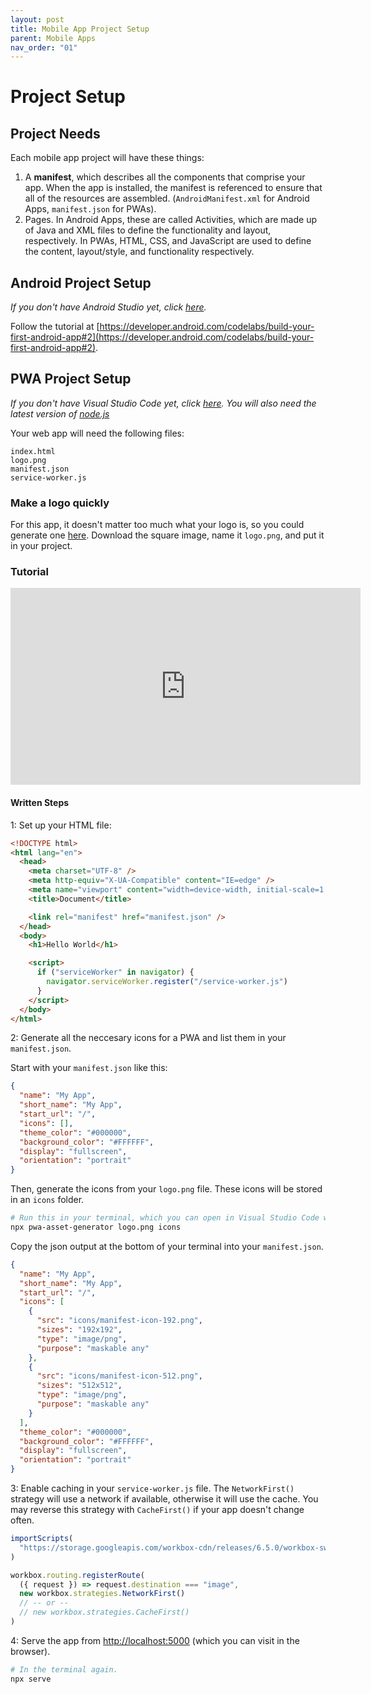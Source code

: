 ```yaml
---
layout: post
title: Mobile App Project Setup
parent: Mobile Apps
nav_order: "01"
---
```


# Project Setup

## Project Needs

Each mobile app project will have these things:

1. A **manifest**, which describes all the components that comprise your app. When the app is installed, the manifest is referenced to ensure that all of the resources are assembled. (`AndroidManifest.xml` for Android Apps, `manifest.json` for PWAs).
2. Pages. In Android Apps, these are called Activities, which are made up of Java and XML files to define the functionality and layout, respectively. In PWAs, HTML, CSS, and JavaScript are used to define the content, layout/style, and functionality respectively.

## Android Project Setup

_If you don't have Android Studio yet, click [here](https://developer.android.com/codelabs/basic-android-kotlin-compose-install-android-studio#2)._

Follow the tutorial at [https://developer.android.com/codelabs/build-your-first-android-app#2](https://developer.android.com/codelabs/build-your-first-android-app#2).

## PWA Project Setup

_If you don't have Visual Studio Code yet, click [here](https://code.visualstudio.com/download). You will also need the latest version of [node.js](https://nodejs.org/en/download/)_

Your web app will need the following files:

```
index.html
logo.png
manifest.json
service-worker.js
```

### Make a logo quickly

For this app, it doesn't matter too much what your logo is, so you could generate one [here](https://romannurik.github.io/AndroidAssetStudio/icons-launcher.html). Download the square image, name it `logo.png`, and put it in your project.

### Tutorial

<iframe width="560" height="315" src="https://www.youtube.com/embed/sFsRylCQblw?start=266" title="YouTube video player" frameborder="0" allow="accelerometer; autoplay; clipboard-write; encrypted-media; gyroscope; picture-in-picture" allowfullscreen></iframe>

#### Written Steps

1: Set up your HTML file:

```html
<!DOCTYPE html>
<html lang="en">
  <head>
    <meta charset="UTF-8" />
    <meta http-equiv="X-UA-Compatible" content="IE=edge" />
    <meta name="viewport" content="width=device-width, initial-scale=1.0" />
    <title>Document</title>

    <link rel="manifest" href="manifest.json" />
  </head>
  <body>
    <h1>Hello World</h1>

    <script>
      if ("serviceWorker" in navigator) {
        navigator.serviceWorker.register("/service-worker.js")
      }
    </script>
  </body>
</html>
```

2: Generate all the neccesary icons for a PWA and list them in your `manifest.json`.

Start with your `manifest.json` like this:

```json
{
  "name": "My App",
  "short_name": "My App",
  "start_url": "/",
  "icons": [],
  "theme_color": "#000000",
  "background_color": "#FFFFFF",
  "display": "fullscreen",
  "orientation": "portrait"
}
```

Then, generate the icons from your `logo.png` file. These icons will be stored in an `icons` folder.

```bash
# Run this in your terminal, which you can open in Visual Studio Code with Ctrl+`.
npx pwa-asset-generator logo.png icons
```

Copy the json output at the bottom of your terminal into your `manifest.json`.

```json
{
  "name": "My App",
  "short_name": "My App",
  "start_url": "/",
  "icons": [
    {
      "src": "icons/manifest-icon-192.png",
      "sizes": "192x192",
      "type": "image/png",
      "purpose": "maskable any"
    },
    {
      "src": "icons/manifest-icon-512.png",
      "sizes": "512x512",
      "type": "image/png",
      "purpose": "maskable any"
    }
  ],
  "theme_color": "#000000",
  "background_color": "#FFFFFF",
  "display": "fullscreen",
  "orientation": "portrait"
}
```

3: Enable caching in your `service-worker.js` file. The `NetworkFirst()` strategy will use a network if available, otherwise it will use the cache. You may reverse this strategy with `CacheFirst()` if your app doesn't change often.

```js
importScripts(
  "https://storage.googleapis.com/workbox-cdn/releases/6.5.0/workbox-sw.js"
)

workbox.routing.registerRoute(
  ({ request }) => request.destination === "image",
  new workbox.strategies.NetworkFirst()
  // -- or --
  // new workbox.strategies.CacheFirst()
)
```

4: Serve the app from [http://localhost:5000](http://localhost:5000) (which you can visit in the browser).

```bash
# In the terminal again.
npx serve
```
